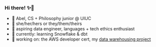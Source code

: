 ### Hi there! ✨👋  

- 🍒 Abel, CS + Philosophy junior @ UIUC
- 🌿 she/her/hers or they/them/theirs
- 🍋 aspiring data engineer, languages + tech ethics enthusiast
- 🌱 currently: learning Snowflake & dbt
- 🥝 working on: the AWS developer cert, my [data warehousing project](https://github.com/abelkartwii/warehouse)
